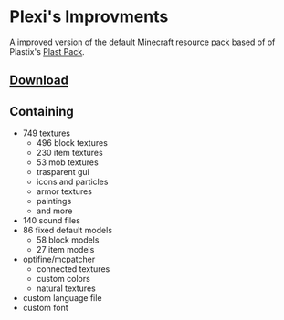 Plexi's Improvments
==========

A improved version of the default Minecraft resource pack based of of Plastix's [Plast Pack](https://github.com/Plastix/Plast-Pack).



[Download](https://github.com/plexigras/plexis-improvments/archive/master.zip)
---

Containing
---
* 749 textures
  * 496 block textures
  * 230 item textures
  * 53 mob textures
  * trasparent gui
  * icons and particles
  * armor textures
  * paintings
  * and more
* 140 sound files
* 86 fixed default models
  * 58 block models
  * 27 item models
* optifine/mcpatcher
  * connected textures
  * custom colors
  * natural textures
* custom language file
* custom font

